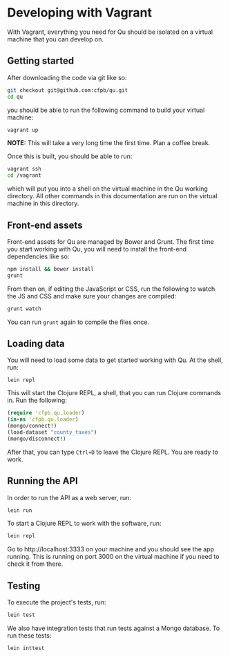# Developing with Vagrant

With Vagrant, everything you need for Qu should be isolated on a virtual machine that you can develop on.

## Getting started

After downloading the code via git like so:

```sh
git checkout git@github.com:cfpb/qu.git
cd qu
```

you should be able to run the following command to build your virtual machine:

```sh
vagrant up
```

**NOTE:** This will take a very long time the first time. Plan a coffee break.

Once this is built, you should be able to run:

```sh
vagrant ssh
cd /vagrant
```

which will put you into a shell on the virtual machine in the Qu working directory. All other commands in this documentation are run on the virtual machine in this directory.


## Front-end assets

Front-end assets for Qu are managed by Bower and Grunt. The first time you start working with Qu, you will need to install the front-end dependencies like so:

```sh
npm install && bower install
grunt
```

From then on, if editing the JavaScript or CSS, run the following to watch the JS
and CSS and make sure your changes are compiled:

```sh
grunt watch
```

You can run `grunt` again to compile the files once.

## Loading data

You will need to load some data to get started working with Qu. At the shell, run:

```
lein repl
```

This will start the Clojure REPL, a shell, that you can run Clojure commands in. Run the following:

```clojure
(require 'cfpb.qu.loader)
(in-ns 'cfpb.qu.loader)
(mongo/connect!)
(load-dataset "county_taxes")
(mongo/disconnect!)
```

After that, you can type `Ctrl+D` to leave the Clojure REPL. You are ready to work.

## Running the API

In order to run the API as a web server, run:

```sh
lein run
```

To start a Clojure REPL to work with the software, run:

```sh
lein repl
```

Go to http://localhost:3333 on your machine and you should see the app running. This is running on port 3000 on the virtual machine if you need to check it from there.

## Testing

To execute the project's tests, run:

```sh
lein test
```

We also have integration tests that run tests against a Mongo database.
To run these tests:

```sh
lein inttest
```
